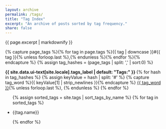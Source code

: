 ```yaml
---
layout: archive
permalink: /tags/
title: "Tag Index"
excerpt: "An archive of posts sorted by tag frequency."
share: false
---
```


{{ page.excerpt | markdownify }}

 {% capture page_tags %}{% for tag in page.tags %}{{ tag | downcase }}#{{ tag }}{% unless forloop.last %},{% endunless %}{% endfor %}{% endcapture %}
  {% assign tag_hashes = (page_tags | split: ',' | sort:0) %}

  <p class="page__taxonomy">
    <strong><i class="fa fa-fw fa-tags" aria-hidden="true"></i> {{ site.data.ui-text[site.locale].tags_label | default: "Tags:" }} </strong>
    <span itemprop="keywords">
    {% for hash in tag_hashes %}
      {% assign keyValue = hash | split: '#' %}
      {% capture tag_word %}{{ keyValue[1] | strip_newlines }}{% endcapture %}
      <a href="{{ base_path }}{{ tag_word | slugify | prepend: path_type | prepend: site.tag_archive.path }}" class="page__taxonomy-item" rel="tag">{{ tag_word }}</a>{% unless forloop.last %}<span class="sep">, </span>{% endunless %}
    {% endfor %}
    </span>
  </p>
  
<ul class="tag__list">


  {% assign sorted_tags = site.tags | sort_tags_by_name %}
  {% for tag in sorted_tags %}

<li> {{tag.name}}</li>

  <!--  <li><a href="{{ site.url }}/tag/{{ tag[0] | replace:' ','-' | downcase }}/" class="tag__item"><span class="tag__name">{{ tag[0] }}</span> <span class="tag__count">{{ tag[1] }}</span></a></li> -->
  
  {% endfor %}
</ul>
